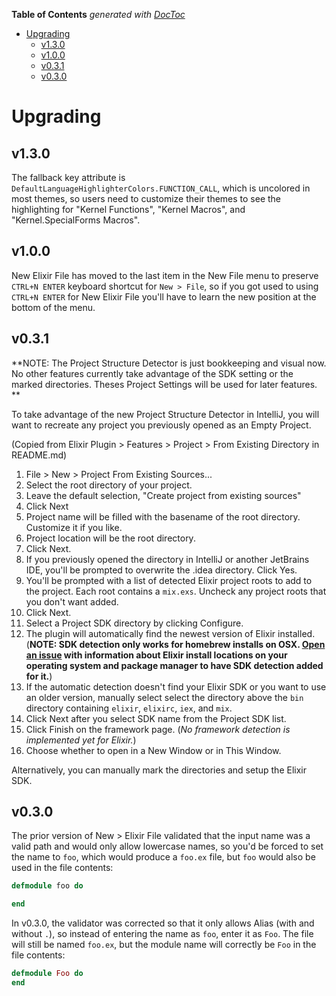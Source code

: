 <!-- START doctoc generated TOC please keep comment here to allow auto update -->
<!-- DON'T EDIT THIS SECTION, INSTEAD RE-RUN doctoc TO UPDATE -->
**Table of Contents**  *generated with [DocToc](https://github.com/thlorenz/doctoc)*

- [Upgrading](#upgrading)
  - [v1.3.0](#v130)
  - [v1.0.0](#v100)
  - [v0.3.1](#v031)
  - [v0.3.0](#v030)

<!-- END doctoc generated TOC please keep comment here to allow auto update -->

# Upgrading

## v1.3.0

The fallback key attribute is `DefaultLanguageHighlighterColors.FUNCTION_CALL`, which is uncolored in most themes, so
users need to customize their themes to see the highlighting for "Kernel Functions", "Kernel Macros", and
"Kernel.SpecialForms Macros".

## v1.0.0

New Elixir File has moved to the last item in the New File menu to preserve `CTRL+N ENTER` keyboard shortcut for
`New > File`, so if you got used to using `CTRL+N ENTER` for New Elixir File you'll have to learn the new position at
the bottom of the menu.

## v0.3.1

**NOTE: The Project Structure Detector is just bookkeeping and visual now.  No other features currently take advantage
of the SDK setting or the marked directories.  Theses Project Settings will be used for later features. **

To take advantage of the new Project Structure Detector in IntelliJ, you will want to recreate any project you
previously opened as an Empty Project.

(Copied from Elixir Plugin > Features > Project > From Existing Directory in README.md)
  
1. File > New > Project From Existing Sources...
2. Select the root directory of your project.
3. Leave the default selection, "Create project from existing sources"
4. Click Next
5. Project name will be filled with the basename of the root directory.  Customize it if you like.
6. Project location will be the root directory.
7. Click Next.
8. If you previously opened the directory in IntelliJ or another JetBrains IDE, you'll be prompted to overwrite the
   .idea directory.  Click Yes.
9. You'll be prompted with a list of detected Elixir project roots to add to the project.  Each root contains a
   `mix.exs`.  Uncheck any project roots that you don't want added.
10. Click Next.      
10. Select a Project SDK directory by clicking Configure.
11. The plugin will automatically find the newest version of Elixir installed. (**NOTE: SDK detection only works for
    homebrew installs on OSX.  [Open an issue](https://github.com/KronicDeth/intellij-elixir/issues) with information
    about Elixir install locations on your operating system and package manager to have SDK detection added for it.**)
12. If the automatic detection doesn't find your Elixir SDK or you want to use an older version, manually select select
    the directory above the `bin` directory containing `elixir`, `elixirc`, `iex`, and `mix`.
13. Click Next after you select SDK name from the Project SDK list.
14. Click Finish on the framework page.  (*No framework detection is implemented yet for Elixir.*)
15. Choose whether to open in a New Window or in This Window.

Alternatively, you can manually mark the directories and setup the Elixir SDK.

## v0.3.0

The prior version of New > Elixir File validated that the input name was a valid path and would only allow lowercase
names, so you'd be forced to set the name to `foo`, which would produce a `foo.ex` file, but `foo` would also be used
in the file contents:

```elixir
defmodule foo do

end
```

In v0.3.0, the validator was corrected so that it only allows Alias (with and without `.`), so instead of entering the
name as `foo`, enter it as `Foo`.  The file will still be named `foo.ex`, but the module name will correctly be `Foo`
in the file contents:

```elixir
defmodule Foo do
end
```
